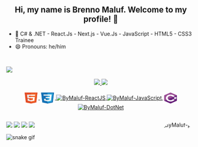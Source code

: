 <div align="center">
<h2>Hi, my name is Brenno Maluf. Welcome to my profile! 🖖</h2>
</div>

- 🔭 C# & .NET - React.Js - Next.js - Vue.Js - JavaScript - HTML5 - CSS3 Trainee
- 😄 Pronouns: he/him
<br>

![](https://komarev.com/ghpvc/?username=ByMaluf&color=brightgreen&style=for-the-badge&label=Visitors) 

<div align="center">
<div>
  <a href="https://github.com/AlmeidaFabricioDev">
  <img height="160em" src="https://github-readme-stats.vercel.app/api?username=ByMaluf&show_icons=true&theme=algolia&include_all_commits=true&count_private=true"/>
  <img height="160em" src="https://github-readme-stats.vercel.app/api/top-langs/?username=ByMaluf&layout=compact&langs_count=7&theme=algolia"/>
</div>

<br>
<div style="display: inline_block">
  <img align="center" alt="ByMaluf-HTML" height="30" width="40" src="https://raw.githubusercontent.com/devicons/devicon/master/icons/html5/html5-original.svg">
  <img align="center" alt="ByMaluf-CSS" height="30" width="40" src="https://raw.githubusercontent.com/devicons/devicon/master/icons/css3/css3-original.svg">
  <img align="center" alt="ByMaluf-ReactJS" height="30" width="40" src="https://cdn.jsdelivr.net/gh/devicons/devicon/icons/react/react-original-wordmark.svg" />      
  <img align="center" alt="ByMaluf-JavaScript" height="30" width="40" src="https://cdn.jsdelivr.net/gh/devicons/devicon/icons/javascript/javascript-original.svg" />
  <img align="center" alt="ByMaluf-Csharp" height="30" width="40" src="https://raw.githubusercontent.com/devicons/devicon/master/icons/csharp/csharp-original.svg">
  <img align="center" alt="ByMaluf-DotNet" height="30" width="40" src="https://cdn.jsdelivr.net/gh/devicons/devicon/icons/dotnetcore/dotnetcore-original.svg" />  
</div>
</div>

<img align="right" alt="ByMaluf-pic" height="150" style="border-radius:50px;" src="https://picrew.me/shareImg/org/202210/1374338_9ZWQyXl0.png?width=676&height=676">

##
<div>
<a href="https://instagram.com/brenno_correia?igshid=NGVhN2U2NjQ0Yg==" target="_bla  nk"><img src="https://img.shields.io/badge/-Instagram-%23E4405F?style=for-the-badge&logo=instagram&logoColor=white" target="_blank"></a>
<a href="https://discord.com/users/onnerb_" target="_blank"><img src="https://img.shields.io/badge/Discord-7289DA?style=for-the-badge&logo=discord&logoColor=white" target="_blank"></a> 
<a href = "mailto:brenno.maluf@gmail.com"><img src="https://img.shields.io/badge/-Gmail-%23333?style=for-the-badge&logo=gmail&logoColor=white" target="_blank"></a>
<a href="www.linkedin.com/in/brenno-ysrael-m-l-correia-463457239" target="_blank"><img src="https://img.shields.io/badge/-LinkedIn-%230077B5?style=for-the-badge&logo=linkedin&logoColor=white" target="_blank"></a> 
</div>

 ![snake gif](https://github.com/ByMaluf/ByMaluf/blob/output/github-contribution-grid-snake.svg)
